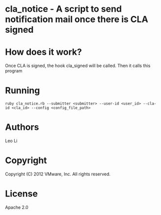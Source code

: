 # cla_notice - A script to send notification mail once there is CLA signed

# How does it work?

Once CLA is signed, the hook cla_signed will be called. Then it calls this program

# Running

    ruby cla_notice.rb --submitter <submitter> --user-id <user_id> --cla-id <cla_id> --config <config_file_path>

# Authors

Leo Li

# Copyright

Copyright (C) 2012 VMware, Inc. All rights reserved.

# License

Apache 2.0
